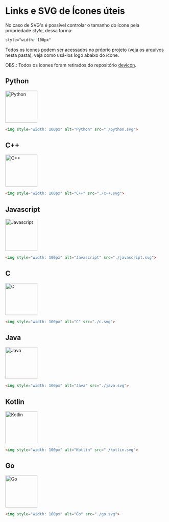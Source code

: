 # Links e SVG de Ícones úteis 
No caso de SVG's é possível controlar o tamanho do ícone pela propriedade *style*, dessa forma:
```css
style="width: 100px"
``` 
Todos os ícones podem ser acessados no próprio projeto (veja os arquivos nesta pasta), veja como usá-los logo abaixo do ícone.

OBS.: Todos os ícones foram retirados do repositório [devicon](https://github.com/devicons/devicon).

## Python
<img style="width: 100px" alt="Python" src="./python.svg">

```html
<img style="width: 100px" alt="Python" src="./python.svg">
```

## C++
<img style="width: 100px" alt="C++" src="./c++.svg">

```html
<img style="width: 100px" alt="C++" src="./c++.svg">
```

## Javascript
<img style="width: 100px" alt="Javascript" src="./javascript.svg">

```html
<img style="width: 100px" alt="Javascript" src="./javascript.svg">
```

## C
<img style="width: 100px" alt="C" src="./c.svg">

```html
<img style="width: 100px" alt="C" src="./c.svg">
```

## Java
<img style="width: 100px" alt="Java" src="./java.svg">

```html
<img style="width: 100px" alt="Java" src="./java.svg">
```

## Kotlin
<img style="width: 100px" alt="Kotlin" src="./kotlin.svg">

```html
<img style="width: 100px" alt="Kotlin" src="./kotlin.svg">
```

## Go
<img style="width: 100px" alt="Go" src="./go.svg">

```html
<img style="width: 100px" alt="Go" src="./go.svg">
```